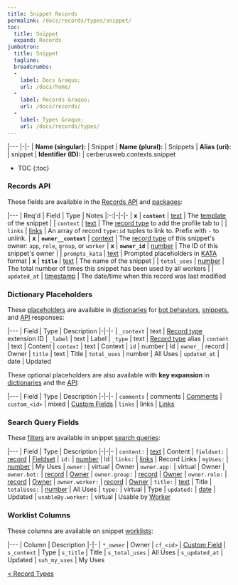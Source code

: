 ```yaml
---
title: Snippet Records
permalink: /docs/records/types/snippet/
toc:
  title: Snippet
  expand: Records
jumbotron:
  title: Snippet
  tagline: 
  breadcrumbs:
  -
    label: Docs &raquo;
    url: /docs/home/
  -
    label: Records &raquo;
    url: /docs/records/
  -
    label: Types &raquo;
    url: /docs/records/types/
---
```


|---
|-|-
| **Name (singular):** | Snippet
| **Name (plural):** | Snippets
| **Alias (uri):** | snippet
| **Identifier (ID):** | cerberusweb.contexts.snippet

* TOC
{:toc}

### Records API

These fields are available in the [Records API](/docs/api/endpoints/records/) and [packages](/docs/packages/):

|---
| Req'd | Field | Type | Notes
|:-:|-|-|-
| **x** | **`content`** | [text](/docs/records/fields/types/text/) | The [template](/docs/bots/scripting/) of the snippet 
|   | `context` | [text](/docs/records/fields/types/text/) | The [record type](/docs/records/types/) to add the profile tab to 
|   | `links` | [links](/docs/records/fields/types/links/) | An array of record `type:id` tuples to link to. Prefix with `-` to unlink. 
| **x** | **`owner__context`** | [context](/docs/records/fields/types/context/) | The [record type](/docs/records/types/) of this snippet's owner: `app`, `role`, `group`, or `worker` 
| **x** | **`owner_id`** | [number](/docs/records/fields/types/number/) | The ID of this snippet's owner 
|   | `prompts_kata` | [text](/docs/records/fields/types/text/) | Prompted placeholders in [KATA](/docs/snippets/#prompts) format 
| **x** | **`title`** | [text](/docs/records/fields/types/text/) | The name of the snippet 
|   | `total_uses` | [number](/docs/records/fields/types/number/) | The total number of times this snippet has been used by all workers 
|   | `updated_at` | [timestamp](/docs/records/fields/types/timestamp/) | The date/time when this record was last modified 

### Dictionary Placeholders

These [placeholders](/docs/bots/scripting/placeholders/) are available in [dictionaries](/docs/bots/behaviors/dictionaries/) for [bot behaviors](/docs/bots/behaviors/), [snippets](/docs/snippets/), and [API](/docs/api/) responses:

|---
| Field | Type | Description
|-|-|-
| `_context` | text | [Record type](/docs/records/types/) extension ID
| `_label` | text | Label
| `_type` | text | [Record type](/docs/records/types/) alias
| `content` | text | Content
| `context` | text | Context
| `id` | number | Id
| `owner_` | record | Owner
| `title` | text | Title
| `total_uses` | number | All Uses
| `updated_at` | date | Updated

These optional placeholders are also available with **key expansion** in [dictionaries](/docs/bots/behaviors/dictionaries/key-expansion/) and the [API](/docs/api/responses/#expanding-keys-in-api-requests):

|---
| Field | Type | Description
|-|-|-
| `comments` | comments | [Comments](/docs/bots/behaviors/dictionaries/key-expansion/#comments)
| `custom_<id>` | mixed | [Custom Fields](/docs/bots/behaviors/dictionaries/key-expansion/#custom-fields)
| `links` | links | [Links](/docs/bots/behaviors/dictionaries/key-expansion/#links)
	
### Search Query Fields

These [filters](/docs/search/filters/) are available in snippet [search queries](/docs/search/):

|---
| Field | Type | Description
|-|-|-
| `content:` | [text](/docs/search/filters/text/) | Content
| `fieldset:` | [record](/docs/search/deep-search/) | [Fieldset](/docs/records/types/custom_fieldset/)
| `id:` | [number](/docs/search/filters/numbers/) | Id
| `links:` | [links](/docs/search/filters/links/) | Record Links
| `myUses:` | [number](/docs/search/filters/numbers/) | My Uses
| `owner:` | virtual | Owner
| `owner.app:` | virtual | Owner
| `owner.bot:` | [record](/docs/search/deep-search/) | [Owner](/docs/records/types/bot/)
| `owner.group:` | [record](/docs/search/deep-search/) | [Owner](/docs/records/types/group/)
| `owner.role:` | [record](/docs/search/deep-search/) | [Owner](/docs/records/types/role/)
| `owner.worker:` | [record](/docs/search/deep-search/) | [Owner](/docs/records/types/worker/)
| `title:` | [text](/docs/search/filters/text/) | Title
| `totalUses:` | [number](/docs/search/filters/numbers/) | All Uses
| `type:` | virtual | Type
| `updated:` | [date](/docs/search/filters/dates/) | Updated
| `usableBy.worker:` | virtual | Usable by [Worker](/docs/records/types/worker/)
	
### Worklist Columns

These columns are available on snippet [worklists](/docs/worklists/):

|---
| Column | Description
|-|-
| `*_owner` | Owner
| `cf_<id>` | [Custom Field](/docs/records/types/custom_field/)
| `s_context` | Type
| `s_title` | Title
| `s_total_uses` | All Uses
| `s_updated_at` | Updated
| `suh_my_uses` | My Uses

<div class="section-nav">
	<div class="left">
		<a href="/docs/records/types/" class="prev">&lt; Record Types</a>
	</div>
	<div class="right align-right">
	</div>
</div>
<div class="clear"></div>